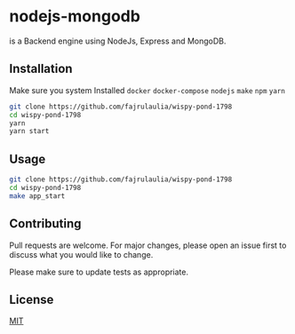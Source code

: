 # nodejs-mongodb
is a Backend engine using NodeJs, Express and MongoDB.


## Installation
Make sure you system Installed `docker` `docker-compose` `nodejs` `make` `npm` `yarn`
```bash
git clone https://github.com/fajrulaulia/wispy-pond-1798
cd wispy-pond-1798
yarn
yarn start
```

## Usage

```bash
git clone https://github.com/fajrulaulia/wispy-pond-1798
cd wispy-pond-1798
make app_start
```

## Contributing
Pull requests are welcome. For major changes, please open an issue first to discuss what you would like to change.

Please make sure to update tests as appropriate.

## License
[MIT](https://choosealicense.com/licenses/mit/)
